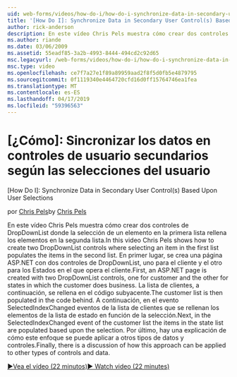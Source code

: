 ```yaml
---
uid: web-forms/videos/how-do-i/how-do-i-synchronize-data-in-secondary-user-controls-based-upon-user-selections
title: '[How Do I]: Synchronize Data in Secondary User Control(s) Based Upon User Selections | Microsoft Docs'
author: rick-anderson
description: En este vídeo Chris Pels muestra cómo crear dos controles de DropDownList donde la selección de un elemento en la primera lista rellena los elementos en la segunda lista. Primera persona...
ms.author: riande
ms.date: 03/06/2009
ms.assetid: 55eadf85-3a2b-4993-8444-494cd2c92d65
msc.legacyurl: /web-forms/videos/how-do-i/how-do-i-synchronize-data-in-secondary-user-controls-based-upon-user-selections
msc.type: video
ms.openlocfilehash: ce7f7a27e1f89a89959aad2f8f5d0fb5e4879795
ms.sourcegitcommit: 0f1119340e4464720cfd16d0ff15764746ea1fea
ms.translationtype: MT
ms.contentlocale: es-ES
ms.lasthandoff: 04/17/2019
ms.locfileid: "59396563"
---
```

# <a name="how-do-i-synchronize-data-in-secondary-user-controls-based-upon-user-selections"></a>[¿Cómo]: Sincronizar los datos en controles de usuario secundarios según las selecciones del usuario
[How Do I]: Synchronize Data in Secondary User Control(s) Based Upon User Selections

<span data-ttu-id="11358-104">por [Chris Pels](https://twitter.com/chrispels)</span><span class="sxs-lookup"><span data-stu-id="11358-104">by [Chris Pels](https://twitter.com/chrispels)</span></span>

<span data-ttu-id="11358-105">En este vídeo Chris Pels muestra cómo crear dos controles de DropDownList donde la selección de un elemento en la primera lista rellena los elementos en la segunda lista.</span><span class="sxs-lookup"><span data-stu-id="11358-105">In this video Chris Pels shows how to create two DropDownList controls where selecting an item in the first list populates the items in the second list.</span></span> <span data-ttu-id="11358-106">En primer lugar, se crea una página ASP.NET con dos controles de DropDownList, uno para el cliente y el otro para los Estados en el que opera el cliente.</span><span class="sxs-lookup"><span data-stu-id="11358-106">First, an ASP.NET page is created with two DropDownList controls, one for customer and the other for states in which the customer does business.</span></span> <span data-ttu-id="11358-107">La lista de clientes, a continuación, se rellena en el código subyacente.</span><span class="sxs-lookup"><span data-stu-id="11358-107">The customer list is then populated in the code behind.</span></span> <span data-ttu-id="11358-108">A continuación, en el evento SelectedIndexChanged eventos de la lista de clientes que se rellenan los elementos de la lista de estado en función de la selección.</span><span class="sxs-lookup"><span data-stu-id="11358-108">Next, in the SelectedIndexChanged event of the customer list the items in the state list are populated based upon the selection.</span></span> <span data-ttu-id="11358-109">Por último, hay una explicación de cómo este enfoque se puede aplicar a otros tipos de datos y controles.</span><span class="sxs-lookup"><span data-stu-id="11358-109">Finally, there is a discussion of how this approach can be applied to other types of controls and data.</span></span>

[<span data-ttu-id="11358-110">&#9654;Vea el vídeo (22 minutos)</span><span class="sxs-lookup"><span data-stu-id="11358-110">&#9654; Watch video (22 minutes)</span></span>](https://channel9.msdn.com/Blogs/ASP-NET-Site-Videos/how-do-i-synchronize-data-in-secondary-user-controls-based-upon-user-selections)
